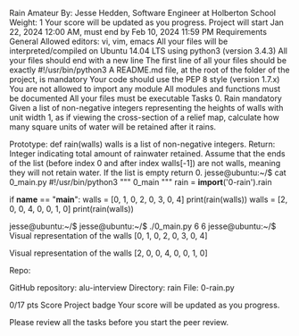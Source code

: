 Rain
 Amateur
 By: Jesse Hedden, Software Engineer at Holberton School
 Weight: 1
 Your score will be updated as you progress.
 Project will start Jan 22, 2024 12:00 AM, must end by Feb 10, 2024 11:59 PM
Requirements
General
Allowed editors: vi, vim, emacs
All your files will be interpreted/compiled on Ubuntu 14.04 LTS using python3 (version 3.4.3)
All your files should end with a new line
The first line of all your files should be exactly #!/usr/bin/python3
A README.md file, at the root of the folder of the project, is mandatory
Your code should use the PEP 8 style (version 1.7.x)
You are not allowed to import any module
All modules and functions must be documented
All your files must be executable
Tasks
0. Rain
mandatory
Given a list of non-negative integers representing the heights of walls with unit width 1, as if viewing the cross-section of a relief map, calculate how many square units of water will be retained after it rains.

Prototype: def rain(walls)
walls is a list of non-negative integers.
Return: Integer indicating total amount of rainwater retained.
Assume that the ends of the list (before index 0 and after index walls[-1]) are not walls, meaning they will not retain water.
If the list is empty return 0.
jesse@ubuntu:~/$ cat 0_main.py
#!/usr/bin/python3
"""
0_main
"""
rain = __import__('0-rain').rain

if __name__ == "__main__":
    walls = [0, 1, 0, 2, 0, 3, 0, 4]
    print(rain(walls))
    walls = [2, 0, 0, 4, 0, 0, 1, 0]
    print(rain(walls))

jesse@ubuntu:~/$ 
jesse@ubuntu:~/$ ./0_main.py
6
6
jesse@ubuntu:~/$ 
Visual representation of the walls [0, 1, 0, 2, 0, 3, 0, 4]



Visual representation of the walls [2, 0, 0, 4, 0, 0, 1, 0]



Repo:

GitHub repository: alu-interview
Directory: rain
File: 0-rain.py
  
0/17 pts
Score
Project badge
Your score will be updated as you progress.

Please review all the tasks before you start the peer review.
